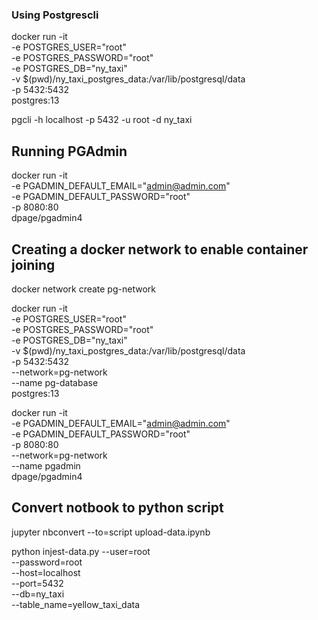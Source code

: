 ### Using Postgrescli

docker run -it \
   -e POSTGRES_USER="root" \
   -e POSTGRES_PASSWORD="root" \
   -e POSTGRES_DB="ny_taxi" \
   -v $(pwd)/ny_taxi_postgres_data:/var/lib/postgresql/data \
   -p 5432:5432 \
   postgres:13

pgcli -h localhost -p 5432 -u root -d ny_taxi


## Running PGAdmin
docker run -it \
   -e PGADMIN_DEFAULT_EMAIL="admin@admin.com" \
   -e PGADMIN_DEFAULT_PASSWORD="root" \
   -p 8080:80 \
   dpage/pgadmin4

## Creating a docker network to enable container joining
docker network create pg-network

docker run -it \
   -e POSTGRES_USER="root" \
   -e POSTGRES_PASSWORD="root" \
   -e POSTGRES_DB="ny_taxi" \
   -v $(pwd)/ny_taxi_postgres_data:/var/lib/postgresql/data \
   -p 5432:5432 \
   --network=pg-network \
   --name pg-database \
   postgres:13

docker run -it \
   -e PGADMIN_DEFAULT_EMAIL="admin@admin.com" \
   -e PGADMIN_DEFAULT_PASSWORD="root" \
   -p 8080:80 \
   --network=pg-network \
   --name pgadmin \
   dpage/pgadmin4

## Convert notbook to python script
jupyter nbconvert --to=script upload-data.ipynb

python injest-data.py
   --user=root \
   --password=root \
   --host=localhost \
   --port=5432 \
   --db=ny_taxi \
   --table_name=yellow_taxi_data
